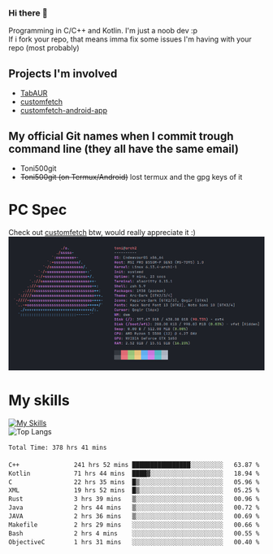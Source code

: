 ### Hi there 👋

Programming in C/C++ and Kotlin. I'm just a noob dev :p\
If i fork your repo, that means imma fix some issues I'm having with your repo (most probably)

## Projects I'm involved
 - [TabAUR](https://github.com/BurntRanch/TabAUR)
 - [customfetch](https://github.com/Toni500github/customfetch)
 - [customfetch-android-app](https://github.com/Toni500github/customfetch-android-app)

## My official Git names when I commit trough command line (they all have the same email)
* Toni500git
* ~~Toni500git (on Termux/Android)~~ lost termux and the gpg keys of it

# PC Spec
Check out [customfetch](https://github.com/Toni500github/customfetch) btw, would really appreciate it :)
![screenshot.png](https://github.com/Toni500github/customfetch/raw/main/screenshot.png)

# My skills
[![My Skills](https://skillicons.dev/icons?i=cpp,bash,kotlin,androidstudio,arch,linux&theme=light)](https://skillicons.dev)\
![Top Langs](https://github-readme-stats.vercel.app/api/top-langs/?username=Toni500github&layout=compact)

<!--START_SECTION:waka-->

```txt
Total Time: 378 hrs 41 mins

C++               241 hrs 52 mins ████████████████░░░░░░░░░   63.87 %
Kotlin            71 hrs 44 mins  ████▓░░░░░░░░░░░░░░░░░░░░   18.94 %
C                 22 hrs 35 mins  █▒░░░░░░░░░░░░░░░░░░░░░░░   05.96 %
XML               19 hrs 52 mins  █▒░░░░░░░░░░░░░░░░░░░░░░░   05.25 %
Rust              3 hrs 39 mins   ▒░░░░░░░░░░░░░░░░░░░░░░░░   00.96 %
Java              2 hrs 44 mins   ▒░░░░░░░░░░░░░░░░░░░░░░░░   00.72 %
JAVA              2 hrs 36 mins   ▒░░░░░░░░░░░░░░░░░░░░░░░░   00.69 %
Makefile          2 hrs 29 mins   ░░░░░░░░░░░░░░░░░░░░░░░░░   00.66 %
Bash              2 hrs 4 mins    ░░░░░░░░░░░░░░░░░░░░░░░░░   00.55 %
ObjectiveC        1 hrs 31 mins   ░░░░░░░░░░░░░░░░░░░░░░░░░   00.40 %
```

<!--END_SECTION:waka-->
